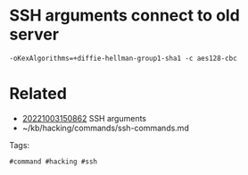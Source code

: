 # SSH arguments connect to old server
` -oKexAlgorithms=+diffie-hellman-group1-sha1 -c aes128-cbc `

# Related

- [20221003150862](/zet/20221003150862/README.md) SSH arguments
- ~/kb/hacking/commands/ssh-commands.md

Tags:

    #command #hacking #ssh 
